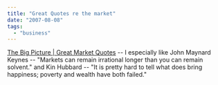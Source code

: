 ```yaml
---
title: "Great Quotes re the market"
date: "2007-08-08"
tags: 
  - "business"
---
```


[The Big Picture | Great Market Quotes](http://bigpicture.typepad.com/comments/2007/08/great-market-qu.html "The Big Picture | Great Market Quotes") -- I especially like John Maynard Keynes -- "Markets can remain irrational longer than you can remain solvent." and Kin Hubbard -- "It is pretty hard to tell what does bring happiness; poverty and wealth have both failed."
